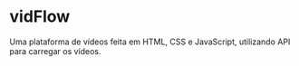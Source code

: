 # vidFlow
Uma plataforma de vídeos feita em HTML, CSS e JavaScript, utilizando API para carregar os vídeos.
